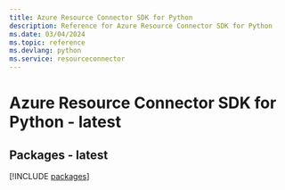 ```yaml
---
title: Azure Resource Connector SDK for Python
description: Reference for Azure Resource Connector SDK for Python
ms.date: 03/04/2024
ms.topic: reference
ms.devlang: python
ms.service: resourceconnector
---
```

# Azure Resource Connector SDK for Python - latest
## Packages - latest
[!INCLUDE [packages](resource-connector-index.md)]